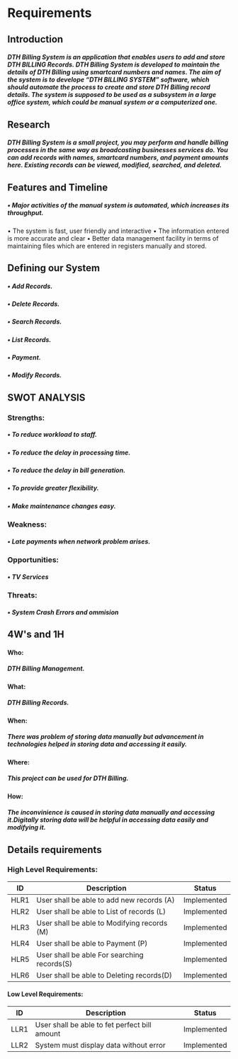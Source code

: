 # Requirements
## Introduction
   ##### DTH Billing System is an application that enables users to add and store DTH BILLING Records. DTH Billing System is developed to maintain the details of DTH Billing using smartcard numbers and names. The aim of the system is to develope “DTH BILLING SYSTEM” software, which should automate the process to create and store DTH Billing record details. The system is supposed to be used as a subsystem in a large office system, which could be manual system or a computerized one.

## Research
  #####  DTH Billing System is a small project, you may perform and handle billing processes in the same way as broadcasting businesses services do. You can add records with names, smartcard numbers, and payment amounts here. Existing records can be viewed, modified, searched, and deleted.

## Features and Timeline
##### • Major activities of the manual system is automated, which increases its throughput.
• The system is fast, user friendly and interactive
• The information entered is more accurate and clear
• Better data management facility in terms of maintaining files which are entered  in registers manually and stored.


## Defining our System
##### • Add Records.
#####     • Delete Records.
#####     • Search Records.
#####     • List Records.
#####     • Payment.
#####     • Modify Records.

## SWOT ANALYSIS
### Strengths:
##### • To reduce workload to staff.
##### • To reduce the delay in processing time.
#####  • To reduce the delay in bill generation.
##### • To provide greater flexibility. 
##### • Make maintenance changes easy.
    
### Weakness:
##### • Late payments when network problem arises.
    
### Opportunities:
#####     • TV Services
    
### Threats:
#####  • System Crash Errors and ommision

## 4W's and 1H 
#### Who: 
#####    DTH Billing Management. 
#### What: 
#####   DTH Billing Records. 
#### When: 
#####     There was problem of storing data manually but advancement in technologies helped in storing data and accessing it easily. 
#### Where: 
#####    This project can be used for DTH Billing. 
#### How:
#####  The inconvinience is caused in storing data manually and accessing it.Digitally storing data will be helpful in accessing data easily and modifying it.

## Details requirements
### High Level Requirements:
| ID | Description | Status |
|------| ------| ------|
| HLR1 | User shall be able to add new records (A) | Implemented
|HLR2  | User shall be able to List of records (L) | Implemented
|HLR3  | User shall be able to Modifying records (M) |	Implemented
|HLR4  | User shall be able to Payment (P) |	Implemented
|HLR5  | User shall be able For searching records(S) |	Implemented
|HLR6  | User shall be able to Deleting records(D) |	Implemented

#### Low Level Requirements:

| ID | Description | Status |
|-------|------|------|
| LLR1 | User shall be able to fet perfect bill amount | Implemented 
| LLR2 |System must display data without error | Implemented



